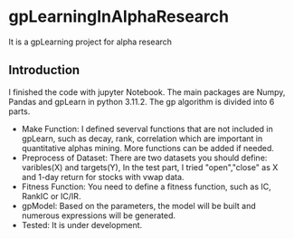 # gpLearningInAlphaResearch
It is a gpLearning project for alpha research

## Introduction
  I finished the code with jupyter Notebook. The main packages are Numpy, Pandas and gpLearn in python 3.11.2. The gp algorithm is divided into 6 parts.
  - Make Function: I defined severval functions that are not included in gpLearn, such as decay, rank, correlation which are important in quantitative alphas mining. More functions can be added if needed.
  - Preprocess of Dataset: There are two datasets you should define: varibles(X) and targets(Y), In the test part, I tried "open","close" as X and 1-day return for stocks with vwap data.
  - Fitness Function: You need to define a fitness function, such as IC, RankIC or IC/IR.
  - gpModel: Based on the parameters, the model will be built and numerous expressions will be generated.
  - Tested: It is under development. 
